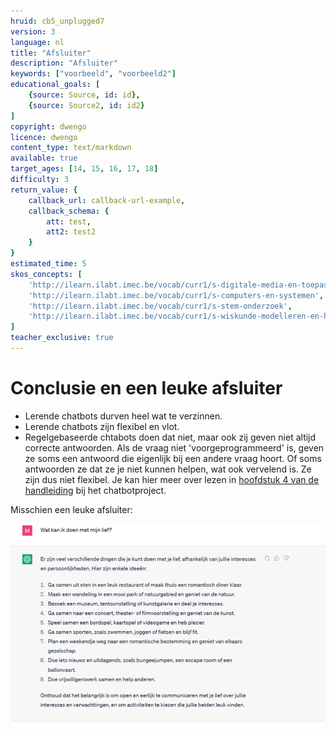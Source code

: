 ```yaml
---
hruid: cb5_unplugged7
version: 3
language: nl
title: "Afsluiter"
description: "Afsluiter"
keywords: ["voorbeeld", "voorbeeld2"]
educational_goals: [
    {source: Source, id: id}, 
    {source: Source2, id: id2}
]
copyright: dwengo
licence: dwengo
content_type: text/markdown
available: true
target_ages: [14, 15, 16, 17, 18]
difficulty: 3
return_value: {
    callback_url: callback-url-example,
    callback_schema: {
        att: test,
        att2: test2
    }
}
estimated_time: 5
skos_concepts: [
    'http://ilearn.ilabt.imec.be/vocab/curr1/s-digitale-media-en-toepassingen', 
    'http://ilearn.ilabt.imec.be/vocab/curr1/s-computers-en-systemen', 
    'http://ilearn.ilabt.imec.be/vocab/curr1/s-stem-onderzoek', 
    'http://ilearn.ilabt.imec.be/vocab/curr1/s-wiskunde-modelleren-en-heuristiek'
]
teacher_exclusive: true
---
```


# Conclusie en een leuke afsluiter

* Lerende chatbots durven heel wat te verzinnen.
* Lerende chatbots zijn flexibel en vlot.
* Regelgebaseerde chtabots doen dat niet, maar ook zij geven niet altijd correcte antwoorden. Als de vraag niet 'voorgeprogrammeerd' is, geven ze soms een antwoord die eigenlijk bij een andere vraag hoort. Of soms antwoorden ze dat ze je niet kunnen helpen, wat ook vervelend is. Ze zijn dus niet flexibel. Je kan hier meer over lezen in [hoofdstuk 4 van de handleiding](https://dwengo.org/assets/files/chatbot/Chatbot_handleiding_eerstedruk.pdf) bij het chatbotproject. 


Misschien een leuke afsluiter:

![ChatGPT geeft tips](embed/chatgptadvieslief.png)

